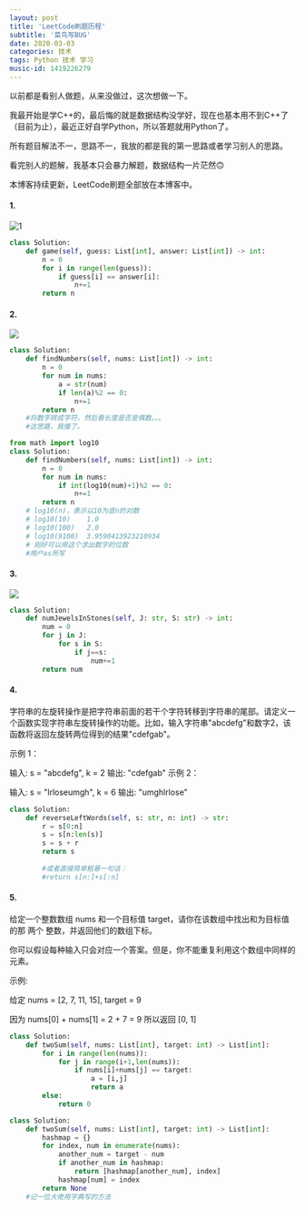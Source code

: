 ```yaml
---
layout: post
title: 'LeetCode刷题历程'
subtitle: '菜鸟写BUG'
date: 2020-03-03
categories: 技术
tags: Python 技术 学习
music-id: 1419226279
---
```


以前都是看别人做题，从来没做过，这次想做一下。

我最开始是学C++的，最后悔的就是数据结构没学好，现在也基本用不到C++了（目前为止），最近正好自学Python，所以答题就用Python了。

所有题目解法不一，思路不一，我放的都是我的第一思路或者学习别人的思路。

看完别人的题解，我基本只会暴力解题，数据结构一片茫然🙃

本博客持续更新，LeetCode刷题全部放在本博客中。


#### 1.
![1](https://cdn.jsdelivr.net/gh/JMbaozi/Blogimg/Pictures/20200303205251.png)

```python
class Solution:
    def game(self, guess: List[int], answer: List[int]) -> int:
        n = 0
        for i in range(len(guess)):
            if guess[i] == answer[i]:
                n+=1
        return n
```
#### 2.
![](https://cdn.jsdelivr.net/gh/JMbaozi/Blogimg/Pictures/20200303211509.png)
```python
class Solution:
    def findNumbers(self, nums: List[int]) -> int:
        n = 0
        for num in nums:
            a = str(num)
            if len(a)%2 == 0:
                n+=1
        return n
    #将数字转成字符，然后看长度是否是偶数。。。
    #这思路，我傻了。
```
```python
from math import log10
class Solution:
    def findNumbers(self, nums: List[int]) -> int:
        n = 0
        for num in nums:
            if int(log10(num)+1)%2 == 0:
                n+=1
        return n
    # log10(n)，表示以10为底n的对数
    # log10(10)    1.0
    # log10(100)   2.0
    # log10(9100)  3.9590413923210934
    # 刚好可以用这个求出数字的位数
    #用户as所写
```
#### 3.
![](https://cdn.jsdelivr.net/gh/JMbaozi/Blogimg/Pictures/20200303213205.png)
```python
class Solution:
    def numJewelsInStones(self, J: str, S: str) -> int:
        num = 0
        for j in J:
            for s in S:
                if j==s:
                    num+=1
        return num

```
#### 4.
字符串的左旋转操作是把字符串前面的若干个字符转移到字符串的尾部。请定义一个函数实现字符串左旋转操作的功能。比如，输入字符串"abcdefg"和数字2，该函数将返回左旋转两位得到的结果"cdefgab"。

示例 1：

输入: s = "abcdefg", k = 2
输出: "cdefgab"
示例 2：

输入: s = "lrloseumgh", k = 6
输出: "umghlrlose"

```python
class Solution:
    def reverseLeftWords(self, s: str, n: int) -> str:
        r = s[0:n]
        s = s[n:len(s)]
        s = s + r
        return s
        
        #或者直接简单粗暴一句话：
        #return s[n:]+s[:n]
```
#### 5.
给定一个整数数组 nums 和一个目标值 target，请你在该数组中找出和为目标值的那 两个 整数，并返回他们的数组下标。

你可以假设每种输入只会对应一个答案。但是，你不能重复利用这个数组中同样的元素。

示例:

给定 nums = [2, 7, 11, 15], target = 9

因为 nums[0] + nums[1] = 2 + 7 = 9
所以返回 [0, 1]

```python
class Solution:
    def twoSum(self, nums: List[int], target: int) -> List[int]:
        for i in range(len(nums)):
            for j in range(i+1,len(nums)):
                if nums[i]+nums[j] == target:
                    a = [i,j]
                    return a
        else:
            return 0
```
```python
class Solution:
    def twoSum(self, nums: List[int], target: int) -> List[int]:
        hashmap = {}
        for index, num in enumerate(nums):
            another_num = target - num
            if another_num in hashmap:
                return [hashmap[another_num], index]
            hashmap[num] = index
        return None
    #记一位大佬用字典写的方法
```
